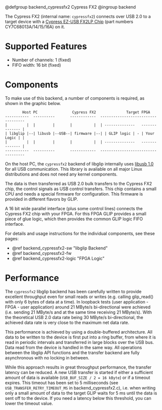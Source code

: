 @defgroup backend_cypressfx2 Cypress FX2
@ingroup backend


The Cypress FX2 (internal name: `cypressfx2`) connects over USB 2.0 to a
target device with a [Cypress EZ-USB FX2LP Chip](http://www.cypress.com/?id=193)
(part numbers CY7C68013A/14/15/16A) on it.

Supported Features
==================
- Number of channels: 1 (fixed)
- FIFO width: 16 bit (fixed)


Components
==========

To make use of this backend, a number of components is required, as shown in the
graphic below.

            Host PC                Cypress FX2              Target FPGA
    -----------  ----------       ------------  -----------------------------------
    |         |  |        |       |          |  | --------------   -------------- |
    | libglip |--| libusb |--USB--| firmware |--| | GLIP logic | - | Your Logic | |
    |         |  |        |       |          |  | --------------   -------------- |
    -----------  ----------       ------------  -----------------------------------

On the host PC, the `cypressfx2` backend of libglip internally uses [libusb
1.0](http://libusb.info) for all USB communication. This library is available on
all major Linux distributions and does not need any kernel components.

The data is then transferred as USB 2.0 bulk transfers to the Cypress FX2 chip,
the control signals as USB control transfers. This chip contains a small CPU and
needs a special firmware for configuration. This firmware is provided in
different flavors by GLIP.

A 16 bit wide parallel interface (plus some control lines) connects the Cypress
FX2 chip with your FPGA. For this FPGA GLIP provides a small piece of glue
logic, which then provides the common GLIP logic FIFO interface.

For details and usage instructions for the individual components, see these
pages:
- @ref backend_cypressfx2-sw "libglip Backend"
- @ref backend_cypressfx2-fw
- @ref backend_cypressfx2-logic "FPGA Logic"


Performance
==========
The `cypressfx2` libglip backend has been carefully written to provide excellent
throughput even for small reads or writes (e.g. calling glip_read() with only 6
bytes of data at a time). In loopback tests (user application - FPGA - user
application) around 21 MByte/s bi-directional were achieved (i.e. sending 21
MByte/s and at the same time receiving 21 MByte/s). With the theoretical USB 2.0
data rate being 30 MByte/s bi-directional, the achieved data rate is very close
to the maximum net data rate.

This performance is achieved by using a double-buffered architecture. All data
to be written to the device is first put into a ring buffer, from where it is
read in periodic intervals and transferred in large blocks over the USB bus.
Data read from the device is handled in the same way. All operations between the
libglip API functions and the transfer backend are fully asynchronous with no
locking in between.

While this approach results in great throughput performance, the transfer
latency can be reduced. A new USB transfer is started if either a sufficient
amount of data is available (`USB_BUF_SIZE / 2 = 16 kByte`) or if a timeout
expires. This timeout has been set to 5 milliseconds (see
`USB_TRANSFER_RETRY_TIMEOUT_MS` in backend_cypressfx2.c), i.e. when writing
only a small amount of data to the target GLIP waits for 5 ms until the data
is sent off to the device. If you need a latency below this threshold, you can
lower the timeout value.
